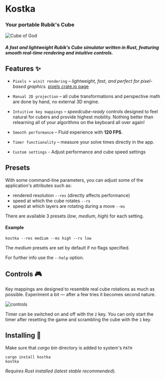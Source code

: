 # Kostka

### Your portable Rubik's Cube

![Cube of God](https://raw.githubusercontent.com/hejsztynx/kostka/main/readme/cube.gif)

##### A fast and lightweight Rubik’s Cube simulator written in Rust, featuring smooth real-time rendering and intuitive controls.

## Features ✨

- `Pixels + winit rendering` *– lightweight, fast, and perfect for pixel-based graphics.* [pixels crate.io page](https://crates.io/crates/pixels)

- `Manual 2D projection` – all cube transformations and perspective math are done by hand, no external 3D engine.

- `Intuitive key mappings` – *speedcube-ready* controls designed to feel natural for cubers and provide highest mobility. Nothing better than relearning all of your algorithms on the keyboard all over again!

- `Smooth performance` – Fluid experience with **120 FPS**.

- `Timer functionality` – measure your solve times directly in the app.

- `Custom settings` - Adjust performance and cube speed settings

## Presets

With some command-line parameters, you can adjust some of the application's attributes such as:

- rendered resolution `--res` (directly affects performance)
- speed at which the cube rotates `--rs`
- speed at which layers are rotating during a move `--ms`

There are available 3 presets (*low*, *medium*, *high*) for each setting.

#### Example

```
kostka --res medium --ms high --rs low
```

The *medium* presets are set by default if no flags specified.

For further info use the `--help` option.

## Controls 🎮

Key mappings are designed to resemble real cube rotations as much as possible. Experiment a bit — after a few tries it becomes second nature.

![controls](https://raw.githubusercontent.com/hejsztynx/kostka/main/readme/controls.png)

Timer can be switched on and off with the `2` key. You can only start the timer after resetting the game and scrambling the cube with the `1` key.

## Installing 🔧

Make sure that *cargo bin* directory is added to system's `PATH`

```
cargo install kostka
kostka
```

*Requires Rust installed (latest stable recommended).*
